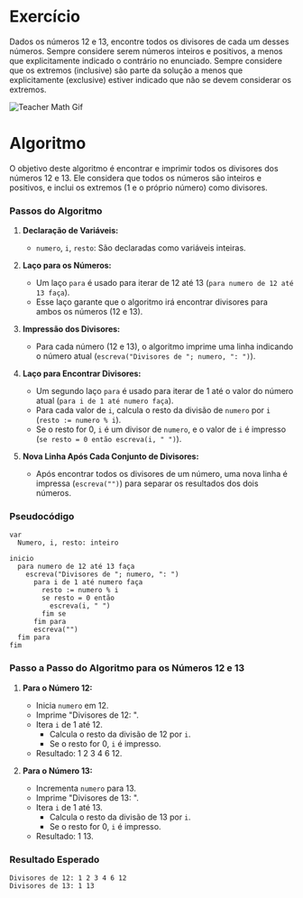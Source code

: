 # Exercício
Dados os números 12 e 13, encontre todos os divisores de cada um desses números. Sempre
considere serem números inteiros e positivos, a menos que explicitamente indicado o contrário
no enunciado. Sempre considere que os extremos (inclusive) são parte da solução a menos que
explicitamente (exclusive) estiver indicado que não se devem considerar os extremos.

<p style="center">
  <img src="https://media.giphy.com/media/lKgyD4nD3nQXWGwiQu/giphy.gif" alt="Teacher Math Gif">
</p>


# Algoritmo

O objetivo deste algoritmo é encontrar e imprimir todos os divisores dos números 12 e 13. Ele considera que todos os números são inteiros e positivos, e inclui os extremos (1 e o próprio número) como divisores.

### Passos do Algoritmo

1. **Declaração de Variáveis:**
   - `numero`, `i`, `resto`: São declaradas como variáveis inteiras.

2. **Laço para os Números:**
   - Um laço `para` é usado para iterar de 12 até 13 (`para numero de 12 até 13 faça`).
   - Esse laço garante que o algoritmo irá encontrar divisores para ambos os números (12 e 13).

3. **Impressão dos Divisores:**
   - Para cada número (12 e 13), o algoritmo imprime uma linha indicando o número atual (`escreva("Divisores de "; numero, ": ")`).

4. **Laço para Encontrar Divisores:**
   - Um segundo laço `para` é usado para iterar de 1 até o valor do número atual (`para i de 1 até numero faça`).
   - Para cada valor de `i`, calcula o resto da divisão de `numero` por `i` (`resto := numero % i`).
   - Se o resto for 0, `i` é um divisor de `numero`, e o valor de `i` é impresso (`se resto = 0 então escreva(i, " ")`).

5. **Nova Linha Após Cada Conjunto de Divisores:**
   - Após encontrar todos os divisores de um número, uma nova linha é impressa (`escreva("")`) para separar os resultados dos dois números.

### Pseudocódigo

```plaintext
var
  Numero, i, resto: inteiro

inicio
  para numero de 12 até 13 faça
    escreva("Divisores de "; numero, ": ")
      para i de 1 até numero faça
        resto := numero % i
        se resto = 0 então
          escreva(i, " ")
        fim se
      fim para
      escreva("")
  fim para
fim
```

### Passo a Passo do Algoritmo para os Números 12 e 13

1. **Para o Número 12:**
   - Inicia `numero` em 12.
   - Imprime "Divisores de 12: ".
   - Itera `i` de 1 até 12.
     - Calcula o resto da divisão de 12 por `i`.
     - Se o resto for 0, `i` é impresso.
   - Resultado: 1 2 3 4 6 12.

2. **Para o Número 13:**
   - Incrementa `numero` para 13.
   - Imprime "Divisores de 13: ".
   - Itera `i` de 1 até 13.
     - Calcula o resto da divisão de 13 por `i`.
     - Se o resto for 0, `i` é impresso.
   - Resultado: 1 13.

### Resultado Esperado

```
Divisores de 12: 1 2 3 4 6 12
Divisores de 13: 1 13
```

  
    
